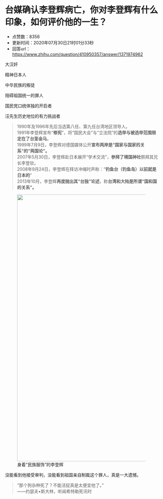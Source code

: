 # 台媒确认李登辉病亡，你对李登辉有什么印象，如何评价他的一生？
- 点赞数：8356
- 更新时间：2020年07月30日21时01分33秒
- 回答url：https://www.zhihu.com/question/410950357/answer/1371974962
<body>
 <p data-pid="yZ_XaJmO">大汉奸</p>
 <p data-pid="gQkS9yDY">精神日本人</p>
 <p data-pid="ZmA2nfpZ">中华民族的叛徒</p>
 <p data-pid="82pRu9El">阻碍祖国统一的罪人</p>
 <p data-pid="NL8E3y9_">国民党口统体独的开启者</p>
 <p data-pid="Xs3jcqz2">汪先生历史地位的有力挑战者</p>
 <blockquote data-pid="V13C7GC6">
  1990年及1996年先后当选第八任、第九任台湾地区领导人。
  <br>
  1991年李登辉宣布“<b>修宪</b>”，将“国民大会”与“立法院”的<b>选举与被选举范围限定在了台澎金马</b>。
  <br>
  1999年7月9日，李登辉对德国媒体公开<b>宣布两岸是“国家与国家的关系”的“两国论”。</b>
  <br>
  2007年5月30日，李登辉赴日本展开“学术交流”，<b>参拜了靖国神社</b>祭拜其兄长李登钦。
  <br>
  2008年9月24日，李登辉在拜访冲绳时声称：“<b>钓鱼台（钓鱼岛）以前就是日本的</b>”
  <br>
  2013年10月，李登辉<b>再度抛出其“台独”论述</b>，称<b>台湾和大陆是所谓“国和国的关系”。</b>
 </blockquote>
 <figure data-size="normal">
  <img src="https://pic1.zhimg.com/50/v2-23fd55f17cf1d426aa047cb89a470f18_720w.gif?source=1940ef5c" data-rawwidth="876" data-rawheight="1234" data-size="normal" data-original-token="v2-23fd55f17cf1d426aa047cb89a470f18" data-thumbnail="https://picx.zhimg.com/50/v2-23fd55f17cf1d426aa047cb89a470f18_720w.jpg?source=1940ef5c" class="origin_image zh-lightbox-thumb" width="876" data-original="https://picx.zhimg.com/v2-23fd55f17cf1d426aa047cb89a470f18_r.jpg?source=1940ef5c">
  <figcaption>
   身着“民族服饰”的李登辉
  </figcaption>
 </figure>
 <p data-pid="yrgH7en5">没能看到他接受审判，没能看到祖国亲自制裁这个罪人，真是一大遗憾。</p>
 <blockquote data-pid="qoDOtvD3">
  “那个狗杂种死了？不能活捉真是太便宜他了。”
  <br>
  ——约瑟夫•斯大林，听闻希特勒死讯时
 </blockquote>
</body>